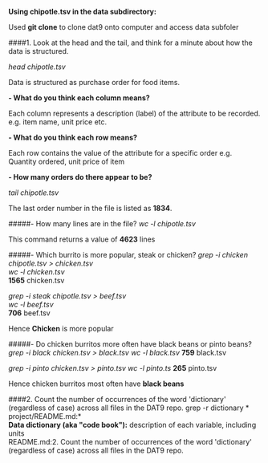 **Using  chipotle.tsv  in the  data  subdirectory:**

Used **git clone** to clone dat9 onto computer and access data subfoler

####1. Look at the head and the tail, and think for a minute about how the data is structured.

_head chipotle.tsv_

Data is structured as purchase order for food items.

**- What do you think each column means?**

Each column represents a description (label) of the attribute to be recorded. e.g. item name, unit price etc.

**- What do you think each row means?**
 
Each row contains the value of the attribute for a specific order e.g. Quantity ordered, unit price of item

**- How many orders do there appear to be?**

_tail chipotle.tsv_

The last order number in the file is listed as __1834__.

#####- How many lines are in the file?
_wc -l chipotle.tsv_

This command returns a value of __4623__ lines


#####- Which burrito is more popular, steak or chicken?
_grep -i chicken chipotle.tsv > chicken.tsv_                                                                
_wc -l chicken.tsv_                                                           
__1565__ chicken.tsv

_grep -i steak chipotle.tsv > beef.tsv_                                         
_wc -l beef.tsv_                                                                
__706__ beef.tsv

Hence __Chicken__ is more popular

#####- Do chicken burritos more often have black beans or pinto beans?
_grep -i black chicken.tsv > black.tsv_
_wc -l black.tsv_
__759__ black.tsv

_grep -i pinto chicken.tsv > pinto.tsv_
_wc -l pinto.ts_
__265__ pinto.tsv

Hence chicken burritos most often have __black beans__

####2. Count the number of occurrences of the word 'dictionary' (regardless of case) across all files in the DAT9 repo.
grep -r dictionary *    
project/README.md:*          
**Data dictionary (aka "code book"):** description of each variable, including units       
README.md:2. Count the number of occurrences of the word 'dictionary' (regardless of case) across all files in the DAT9 repo.




